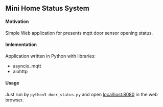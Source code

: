 ## Mini Home Status System

#### Motivation
Simple Web application for presents mqtt door sensor opening status. 

#### Imlementation
Application written in Python with libraries:
- asyncio_mqtt
- aiohttp

#### Usage
Just run by `python3 door_status.py` and open [localhost:8080](localhost:8080) in the web browser.

